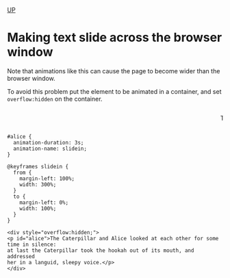 [UP](../index.md)

# Making text slide across the browser window
Note that animations like this can cause the page to become wider than the browser window.  

To avoid this problem put the element to be animated in a container, and set `overflow:hidden` on the container.  

<style>
#alice {
  animation-duration: 3s;
  animation-name: slidein;
}

@keyframes slidein {
  from {
    margin-left: 100%;
    width: 300%; 
  }
  to {
    margin-left: 0%;
    width: 100%;
  }
}
</style>

<div style="overflow:hidden;">
<p id="alice">The Caterpillar and Alice looked at each other for some time in silence:
at last the Caterpillar took the hookah out of its mouth, and addressed
her in a languid, sleepy voice.</p>
</div>  

	#alice {
	  animation-duration: 3s;
	  animation-name: slidein;
	}

	@keyframes slidein {
	  from {
		margin-left: 100%;
		width: 300%; 
	  }
	  to {
		margin-left: 0%;
		width: 100%;
	  }
	}

	<div style="overflow:hidden;">
	<p id="alice">The Caterpillar and Alice looked at each other for some time in silence:
	at last the Caterpillar took the hookah out of its mouth, and addressed
	her in a languid, sleepy voice.</p>
	</div>